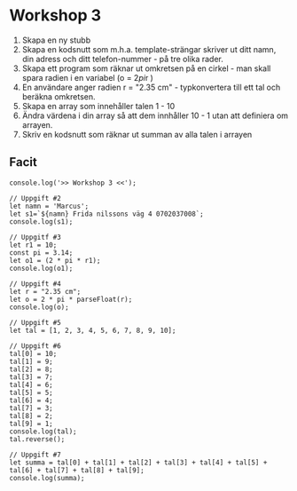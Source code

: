 # Workshop 3

1. Skapa en ny stubb
2. Skapa en kodsnutt som m.h.a. template-strängar skriver ut ditt namn, din adress och ditt telefon-nummer - på tre olika rader.
3. Skapa ett program som räknar ut omkretsen på en cirkel - man skall spara radien i en variabel (o = 2*pi*r )
4. En användare anger radien r = "2.35 cm" - typkonvertera till ett tal och beräkna omkretsen.
5. Skapa en array som innehåller talen 1 - 10
6. Ändra värdena i din array så att dem innhåller 10 - 1 utan att definiera om arrayen.
7. Skriv en kodsnutt som räknar ut summan av alla talen i arrayen

## Facit

```
console.log('>> Workshop 3 <<');

// Uppgift #2
let namn = 'Marcus';
let s1=`${namn} Frida nilssons väg 4 0702037008`;
console.log(s1);

// Uppgitf #3
let r1 = 10;
const pi = 3.14;
let o1 = (2 * pi * r1);
console.log(o1);

// Uppgift #4
let r = "2.35 cm";
let o = 2 * pi * parseFloat(r);
console.log(o);

// Uppgift #5
let tal = [1, 2, 3, 4, 5, 6, 7, 8, 9, 10];

// Uppgift #6
tal[0] = 10;
tal[1] = 9;
tal[2] = 8;
tal[3] = 7;
tal[4] = 6;
tal[5] = 5;
tal[6] = 4;
tal[7] = 3;
tal[8] = 2;
tal[9] = 1;
console.log(tal);
tal.reverse();

// Uppgift #7
let summa = tal[0] + tal[1] + tal[2] + tal[3] + tal[4] + tal[5] + tal[6] + tal[7] + tal[8] + tal[9];
console.log(summa);

```
